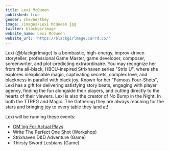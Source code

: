 ```yaml
---
title: Lexi McQueen
published: true
gender: she/he/they
image: /images/Lexi McQueen.jpg
twitter: blackgirlmage
website_name: Lexi McQueen
website_url: 'https://blackgirlmage.carrd.co/'
---
```


Lexi (@blackgirlmage) is a bombastic, high-energy, improv-driven storyteller, professional Game Master, game developer, composer, screenwriter, and plot-predicting extraordinaire. You may recognize her from the all-black, HBCU-inspired Strixhaven series "Strix U", where she explores inexplicable magic, captivating secrets, complex love, and blackness in parallel with black joy. Known for her "Famous Four-Shots", Lexi has a gift for delivering satisfying story beats, engaging with player agency, finding the fun alongside their players, and cutting directly to the hearts of their viewers. Lexi is also the creator of No Bump in the Night. In both the TTRPG and Magic: The Gathering they are always reaching for the stars and bringing joy to every table they land at! 

Lexi will be running these events:

* [GM'ing For Actual Plays](https://www.bigbadcon.com/events/gm-ing-for-actual-plays)
* Write The Perfect One Shot (Workshop)
* Strixhaven D\&D Adventure (Game)
* Thirsty Sword Lesbians (Game)
